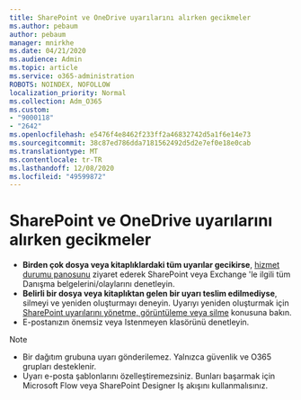 ```yaml
---
title: SharePoint ve OneDrive uyarılarını alırken gecikmeler
ms.author: pebaum
author: pebaum
manager: mnirkhe
ms.date: 04/21/2020
ms.audience: Admin
ms.topic: article
ms.service: o365-administration
ROBOTS: NOINDEX, NOFOLLOW
localization_priority: Normal
ms.collection: Adm_O365
ms.custom:
- "9000118"
- "2642"
ms.openlocfilehash: e5476f4e8462f233ff2a46832742d5a1f6e14e73
ms.sourcegitcommit: 38c87ed786dda7181562492d5d2e7ef0e18e0cab
ms.translationtype: MT
ms.contentlocale: tr-TR
ms.lasthandoff: 12/08/2020
ms.locfileid: "49599872"
---
```

# <a name="delays-in-receiving-sharepoint-and-onedrive-alerts"></a>SharePoint ve OneDrive uyarılarını alırken gecikmeler

- **Birden çok dosya veya kitaplıklardaki tüm uyarılar gecikirse**, [hizmet durumu panosunu](https://portal.office.com/adminportal/home?ref=/servicehealth) ziyaret ederek SharePoint veya Exchange 'le ilgili tüm Danışma belgelerini/olaylarını denetleyin.
- **Belirli bir dosya veya kitaplıktan gelen bir uyarı teslim edilmediyse**, silmeyi ve yeniden oluşturmayı deneyin. Uyarıyı yeniden oluşturmak için [SharePoint uyarılarını yönetme, görüntüleme veya silme](https://support.microsoft.com/office/99dfb19c-9a90-4a8c-aba1-aa8c8afb0de2) konusuna bakın.
- E-postanızın önemsiz veya Istenmeyen klasörünü denetleyin.

> [!NOTE]
> - Bir dağıtım grubuna uyarı gönderilemez. Yalnızca güvenlik ve O365 grupları desteklenir.
> - Uyarı e-posta şablonlarını özelleştiremezsiniz. Bunları başarmak için Microsoft Flow veya SharePoint Designer Iş akışını kullanmalısınız.
